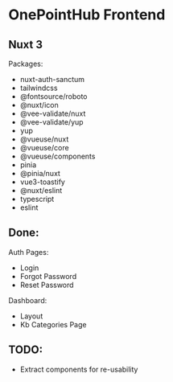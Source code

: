 # OnePointHub Frontend

## Nuxt 3

Packages:
* nuxt-auth-sanctum
* tailwindcss
* @fontsource/roboto
* @nuxt/icon
* @vee-validate/nuxt
* @vee-validate/yup
* yup
* @vueuse/nuxt
* @vueuse/core
* @vueuse/components
* pinia
* @pinia/nuxt
* vue3-toastify
* @nuxt/eslint
* typescript
* eslint

## Done:
Auth Pages:
* Login
* Forgot Password
* Reset Password

Dashboard:
* Layout
* Kb Categories Page

## TODO:
* Extract components for re-usability
